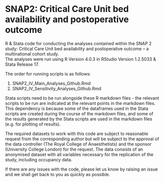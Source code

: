 # SNAP2: Critical Care Unit bed availability and postoperative outcome
R &amp; Stata code for conducting the analyses contained within the SNAP 2 study: Critical Care Unit bed availability and postoperative outcome – a multinational cohort study.   
The analyses were run using R Version 4.0.3 in RStudio Version 1.2.5033 & Stata Release 17.    

The order for running scripts is as follows: 
1. SNAP2_IV_Main_Analyses_Github.Rmd
2. SNAP2_IV_Sensitivity_Analyses_Github.Rmd
      
Stata scripts need to be run alongside these R markdown files - the relevant scripts to be run are indicated at the relevant points in the markdown files. This dependency is because some of the dataframes used in the Stata scripts are created during the course of the markdown files, and some of the results generated by the Stata scripts are used in the markdown files (e.g. for plotting of results).    

The required datasets to work with this code are subject to reasonable request from the corresponding author but will be subject to the approval of the data controller (The Royal College of Anaesthetists) and the sponsor (University College London) for the request. The data consists of an anonymised dataset with all variables necessary for the replication of the study, including occupancy data.    

If there are any issues with the code, please let us know by raising an issue and we shall get back to you as quickly as possible. 

